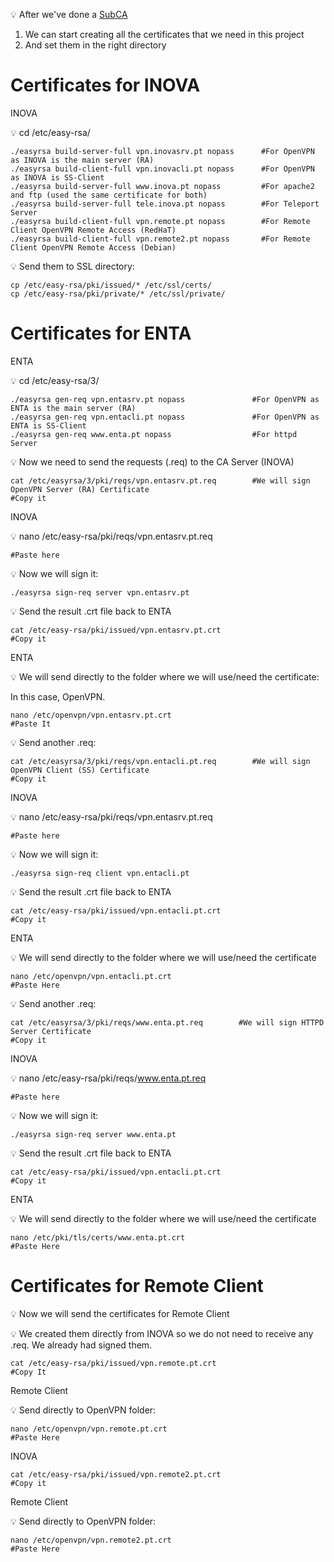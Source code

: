💡  After we've done a [SubCA](https://github.com/LS-Melo/AWS-PROJECT/blob/main/Certificates%20(CA)/SUBCA.md) 

1.  We can start creating all the certificates that we need in this project
2.  And set them in the right directory

# Certificates for INOVA

INOVA

💡  cd /etc/easy-rsa/

    ./easyrsa build-server-full vpn.inovasrv.pt nopass      #For OpenVPN as INOVA is the main server (RA)
    ./easyrsa build-client-full vpn.inovacli.pt nopass      #For OpenVPN as INOVA is SS-Client
    ./easyrsa build-server-full www.inova.pt nopass         #For apache2 and ftp (used the same certificate for both)
    ./easyrsa build-server-full tele.inova.pt nopass        #For Teleport Server  
    ./easyrsa build-client-full vpn.remote.pt nopass        #For Remote Client OpenVPN Remote Access (RedHaT)
    ./easyrsa build-client-full vpn.remote2.pt nopass       #For Remote Client OpenVPN Remote Access (Debian)
    
💡  Send them to SSL directory:

    cp /etc/easy-rsa/pki/issued/* /etc/ssl/certs/
    cp /etc/easy-rsa/pki/private/* /etc/ssl/private/

# Certificates for ENTA

ENTA

💡  cd /etc/easy-rsa/3/

    ./easyrsa gen-req vpn.entasrv.pt nopass               #For OpenVPN as ENTA is the main server (RA)
    ./easyrsa gen-req vpn.entacli.pt nopass               #For OpenVPN as ENTA is SS-Client
    ./easyrsa gen-req www.enta.pt nopass                  #For httpd Server

💡  Now we need to send the requests (.req) to the CA Server (INOVA)

    cat /etc/easyrsa/3/pki/reqs/vpn.entasrv.pt.req        #We will sign OpenVPN Server (RA) Certificate
    #Copy it

INOVA

💡  nano /etc/easy-rsa/pki/reqs/vpn.entasrv.pt.req
    
    #Paste here
💡  Now we will sign it:

    ./easyrsa sign-req server vpn.entasrv.pt
💡  Send the result .crt file back to ENTA

    cat /etc/easy-rsa/pki/issued/vpn.entasrv.pt.crt
    #Copy it

ENTA

💡  We will send directly to the folder where we will use/need the certificate:

In this case, OpenVPN.

    nano /etc/openvpn/vpn.entasrv.pt.crt
    #Paste It
    
💡  Send another .req:

    cat /etc/easyrsa/3/pki/reqs/vpn.entacli.pt.req        #We will sign OpenVPN Client (SS) Certificate
    #Copy it
    
INOVA

💡  nano /etc/easy-rsa/pki/reqs/vpn.entasrv.pt.req

    #Paste here
💡  Now we will sign it:

    ./easyrsa sign-req client vpn.entacli.pt
💡  Send the result .crt file back to ENTA

    cat /etc/easy-rsa/pki/issued/vpn.entacli.pt.crt
    #Copy it

ENTA

💡  We will send directly to the folder where we will use/need the certificate

    nano /etc/openvpn/vpn.entacli.pt.crt
    #Paste Here
💡  Send another .req:

    cat /etc/easyrsa/3/pki/reqs/www.enta.pt.req        #We will sign HTTPD Server Certificate
    #Copy it
INOVA

💡  nano /etc/easy-rsa/pki/reqs/www.enta.pt.req 

    #Paste here
💡  Now we will sign it:

    ./easyrsa sign-req server www.enta.pt
💡  Send the result .crt file back to ENTA

    cat /etc/easy-rsa/pki/issued/vpn.entacli.pt.crt
    #Copy it
ENTA

💡  We will send directly to the folder where we will use/need the certificate

    nano /etc/pki/tls/certs/www.enta.pt.crt
    #Paste Here
    
# Certificates for Remote Client

💡  Now we will send the certificates for Remote Client

💡  We created them directly from INOVA so we do not need to receive any .req. We already had signed them.

    cat /etc/easy-rsa/pki/issued/vpn.remote.pt.crt
    #Copy It

Remote Client

💡  Send directly to OpenVPN folder:

    nano /etc/openvpn/vpn.remote.pt.crt
    #Paste Here

INOVA

    cat /etc/easy-rsa/pki/issued/vpn.remote2.pt.crt
    #Copy it

Remote Client

💡  Send directly to OpenVPN folder:

    nano /etc/openvpn/vpn.remote2.pt.crt
    #Paste Here


